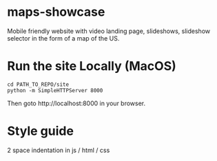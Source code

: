 # maps-showcase
Mobile friendly website with video landing page, slideshows, slideshow selector in the form of a map of the US.

# Run the site Locally (MacOS)

    cd PATH_TO_REPO/site
    python -m SimpleHTTPServer 8000

Then goto http://localhost:8000 in your browser.

# Style guide

2 space indentation in js / html / css
